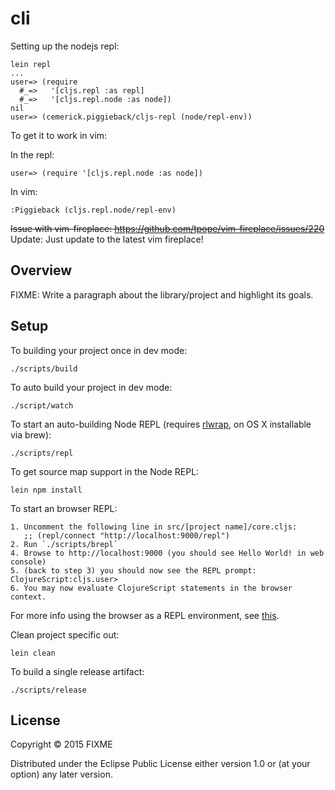 # cli

Setting up the nodejs repl:

    lein repl
    ...
    user=> (require
      #_=>   '[cljs.repl :as repl]
      #_=>   '[cljs.repl.node :as node])
    nil
    user=> (cemerick.piggieback/cljs-repl (node/repl-env))

To get it to work in vim:

In the repl:

    user=> (require '[cljs.repl.node :as node])

In vim:

    :Piggieback (cljs.repl.node/repl-env)

~~Issue with vim-fireplace: https://github.com/tpope/vim-fireplace/issues/220~~
Update: Just update to the latest vim fireplace!

## Overview

FIXME: Write a paragraph about the library/project and highlight its goals.

## Setup

To building your project once in dev mode:

    ./scripts/build

To auto build your project in dev mode:

    ./script/watch

To start an auto-building Node REPL (requires
[rlwrap](http://utopia.knoware.nl/~hlub/uck/rlwrap/), on OS X
installable via brew):

    ./scripts/repl

To get source map support in the Node REPL:

    lein npm install

To start an browser REPL:
    
    1. Uncomment the following line in src/[project name]/core.cljs: 
       ;; (repl/connect "http://localhost:9000/repl")
    2. Run `./scripts/brepl`
    4. Browse to http://localhost:9000 (you should see Hello World! in web console)
    5. (back to step 3) you should now see the REPL prompt: ClojureScript:cljs.user> 
    6. You may now evaluate ClojureScript statements in the browser context. 

For more info using the browser as a REPL environment, see
[this](https://github.com/clojure/clojurescript/wiki/The-REPL-and-Evaluation-Environments#browser-as-evaluation-environment).

Clean project specific out:

    lein clean

To build a single release artifact:

    ./scripts/release

## License

Copyright © 2015 FIXME

Distributed under the Eclipse Public License either version 1.0 or (at your option) any later version.
